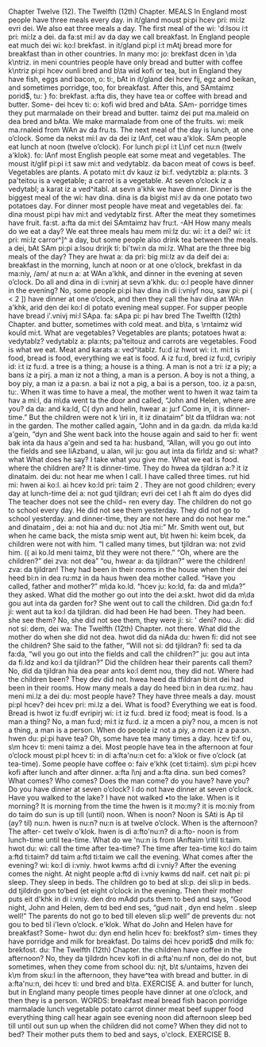 Chapter Twelve (12). 
The Twelfth (12th) Chapter. 
MEALS 
In England most people have three meals every day. 
in it/gland moust pi:pi hcev pri: mi:lz evri dei. 
We also eat three meals a day. The first meal of the 
wi: 'd:Isou i:t pri: mi:lz a dei. da fa:st mi:l av da 
day we call breakfast. In England people eat much 
dei wi: ko:l brekfast. in it/gland pi:pl i:t mAtj 
bread 
more for breakfast than in other countries. In many 
mo: jo: brekfast dcen in \da k\ntriz. in meni 
countries people have only bread and butter with coffee 
k\ntriz pi:pi hcev ounli bred and b\ta wid kofi 
or tea, but in England they have fish, eggs and bacon, 
o: ti:, bAt in it/gland dei hcev fij, egz and beikan, 
and sometimes porridge, too, for breakfast. After this, 
and SAmtaimz porid$, tu: } fo: brekfast. a:fta dis, 
they have tea or coffee with bread and butter. Some- 
dei hcev ti: o: kofi wid bred and bAta. SAm- 
porridge 
times they put marmalade on their bread and butter. 
taimz dei put ma.maleid on dea bred and bAta. 
We make marmalade from one of the fruits. 
wi: meik ma.rnaleid from WAn av da fru.ts. 
The next meal of the day is lunch, at one o’clock. Some 
da nekst mi:l av da dei iz lAnf, cet wau a'klok. SAm 
people eat lunch at noon (twelve o’clock). For lunch 
pi:pl i:t L\nf cet nu:n (twelv a'klok). fo: lAnf 
most English people eat some meat and vegetables. The 
moust it/glif pi:pi i:t saw mi:t and vedytablz. da 
bacon 
meat of cows is beef. Vegetables are plants. A potato 
mi:t dv kauz iz bi:f. vedytzblz a: pla:nts. 3 pa'teitou 
is a vegetable; a carrot is a vegetable. At seven o’clock 
iz a vedytabl; a karat iz a ved^itabl. at sevn a'khk 
we have dinner. Dinner is the biggest meal of the 
wi: hav dina. dina is da bigist mi:l av da 
one potato 
two potatoes 
day. For dinner most people have meat and vegetables 
dei. fa: dina moust pi:pi hav mi:t and vedytablz 
first. After the meat they sometimes have fruit. 
fa:st. a:fta da mi:t dei SAmtaimz hav fru:t. 
-AH 
How many meals do we eat a day? We eat three meals 
hau mem mi:lz du: wi: i:t a dei? wi: i:t pri: mi:lz 
carror^]^ 
a day, but some people also drink tea between the meals. 
a dei, bAt SAm pi:pi a:lsou drirjk ti: bi'twi:n da mi:lz. 
What are the three big meals of the day? They are 
hwat a: da pri: big mi:lz av da deif dei a: 
breakfast in the morning, lunch at noon or at one o’clock, 
brekfast in da ma:niy, /am/ at nu:n a: at WAn a'khk, 
and dinner in the evening at seven o’clock. Do all 
and dina in di i:vnirj at sevn a'khk. du: o:l 
people have dinner in the evening? No, some people 
pi:pi hav dina in di i:vniyf nou, saw pi: pi 
( < 2 ]) 
have dinner at one o’clock, and then they call the 
hav dina at WAn a'khk, arid den dei ko:l di 
potato 
evening meal supper. For supper people have bread 
i'.vnivj mi:l SApa. fa: sApa pi: pi hav bred 
The Twelfth (12th) Chapter. 
and butter, sometimes with cold meat. 
and b\ta, s \rntaimz wid kould mi:t. 
What are vegetables? Vegetables are plants; potatoes 
hwat a: vedytablz? vedytablz a: pla:nts; pa'teitouz 
and carrots are vegetables. Food is what we eat. Meat 
and karats a: ved^itablz. fu:d iz hwot wi: i:t. mi:t 
is food, bread is food, everything we eat is food. A 
iz fu:d, bred iz fu:d, cvripiy id: i:t iz fu:d. a 
tree is a thing; a house is a thing. A man is not a 
tri: iz a piy; a bans iz a pirj. a man iz not a 
thing, a man is a person. A boy is not a thing, a boy 
piy, a man iz a pa:sn. a bai iz not a pig, a bai 
is a person, too. 
iz a pa:sn, tu:. 
When it was time to have a meal, the mother went to 
hwen it waz taim ta hav a mi:l, da m\da went ta 
the door and called, “John and Helen, where are you? 
da da: and ka:ld, C( dyn and helin, hwear a: ju:f 
Come in, it is dinner-time.” But the children were not 
k \iri in, it iz dinataim” b\t da tfildran wa: not 
in the garden. The mother called again, “John and 
in da ga:dn. da m\da ka:ld a'gein, “dyn and 
She went back into the house again and said to her 
fi: went bak inta da haus a'gein and sed ta ha: 
husband, “Allan, will you go out into the fields and see 
liAzband, u alan, wil ju: gou aut inta da firldz and si: 
what? 
what 
What does he say? 
I take what you 
give me. 
What we eat is 
food. 
where the children are? It is dinner-time. They do 
hwea da tjildran a:? it iz dinataim. dei du: 
not hear me when I call. I have called three times. 
rut hid mi: hwen ai ko:l. ai hcev ko:ld pri: taim 2 . 
They are not good children; every day at lunch-time 
dei a: not gud tjildran; evri dei cet l ah ft aim 
do 
dyes 
did 
The teacher does 
not see the child¬ 
ren every day. 
The children 
do not go to 
school every day. 
He did not see 
them yesterday. 
They did not go to 
school yesterday. 
and dinner-time, they are not here and do not hear me.” 
and dinataim , dei a: not hia and du: not Jtia mi:” 
Mr. Smith went out, but when he came back, the 
mista smip went aut, b\t hwen hi: keim bcek, da 
children were not with him. “I called many times, but 
tjildran wa: not zvid him. (( ai ko.ld meni taimz, b\t 
they were not there.” “Oh, where are the children?” 
dei zva: not dea” “ou, hwear a: da tjildran?” 
were the children! 
zva: da tjildran! 
They had been in their rooms in the house when their 
dei heed bi:n in dea ru:mz in da haus hwen dea 
mother called. “Have you called, father and mother?” 
m\da ko.ld. “hcev ju: ko:ld, fa: da and m\da?” 
they asked. What did the mother go out into the 
dei a:skt. hwot did da m\da gou aut inta da 
garden for? She went out to call the children. Did 
ga:dn fo:f ji: went aut ta ko:l da tjildran. did 
had been 
He had been. 
They had been. 
she see them? No, she did not see them, they were 
ji: si: ' deni? nou. Ji: did not si: dem, dei wa: 
The Twelfth (12th) Chapter. 
not there. What did the mother do when she did 
not dea. hwot did da niAda du: hwen fi: did 
not see the children? She said to the father, “Will 
not si: dd tjildran? fi: sed ta da fa:da, “wil 
you go out into the fields and call the children?” 
ju: gou aut inta da fi.ldz and ko:l da tjildran?” 
Did the children hear their parents call them? No, 
did da tjildran hia dea pear ants ko:l demt nou, 
they did not. Where had the children been? They 
dev did not. hwea heed da tfildran bi:nt dei 
had been in their rooms. How many meals a day do 
heed bi:n in dea ru:mz. hau meni mi.lz a dei du: 
most people have? They have three meals a day. 
moust pi:pl hcev? dei hcev pri: mi.lz a dei. 
What is food? Everything we eat is food. Bread is 
hwot iz fu:df evripirj wi: i:t iz fu:d. bred iz 
food; meat is food. Is a man a thing? No, a man 
fu:d; mi:t iz fu:d. iz a mcen a piy? nou, a mcen 
is not a thing, a man is a person. When do people 
iz not a piy, a mcen iz a pa:sn. hwen du: pi:pi 
have tea? Oh, some have tea many times a day. 
hcev ti:f ou, s\m hcev ti: meni taimz a dei. 
Most people have tea in the afternoon at four o’clock 
moust pi:pl hcev ti: in di a:fta'nu:n cet fo: a'klok 
or five o’clock (at tea-time). Some people have coffee 
o: faiv e'khk (cet ti:taim). s\m pi:pi hcev kofi 
after lunch and after dinner. 
a:fta l\nj and a:fta dina. 
sun 
bed 
comes? 
What comes? 
Who comes? 
Does the man 
come? 
do you have? 
have you? 
Do you have 
dinner at seven 
o’clock? 
I do not have 
dinner at seven 
o’clock. 
Have you walked 
to the lake? 
I have not walked 
•to the lake. 
When is it morning? It is morning from the time the 
hwen is it mo:my? it is mo:niy from do taim do 
sun is up till (until) noon. When is noon? Noon is 
SAti is Ap til (ay? til) nu:n. hwen is nu:n? nu:n is 
at twelve o’clock. When is the afternoon? The after- 
cet twelv o'klok. hwen is di a:fto'nu:n? di a:fto- 
noon is from lunch-time until tea-time. What do we 
'nu:n is from lAnftaim \ritil ti:taim. hwot du: wi: 
call the time after tea-time? The time after tea-time 
ko:l do taim a:ftd ti:taim? dd taim a:ftd ti:taim 
we call the evening. What comes after the evening? 
wi: ko:l di i:vniy. hwot kwms a:ftd di i:vniy? 
After the evening comes the night. At night people 
a:ftd di i:vniy kwms dd naif. cet nait pi: pi 
sleep. They sleep in beds. The children go to bed at 
sli:p. dei sli:p in beds. dd tjildrdn gon to‘bed (et 
eight o’clock in the evening. Then their mother puts 
eit d'khk in di i:vniy. den dro mAdd puts 
them to bed and says, “Good night, John and Helen, 
dem td bed end ses, “gud nait , dyn end helm . 
sleep well!” The parents do not go to bed till eleven 
sli:p well” de prevents du: not gou to bed til i'levn 
o’clock. 
e'klok. 
What do John and Helen have for breakfast? Some- 
hwot du: dyn end helin hcev fo: brekfost? s\m- 
times they have porridge and milk for breakfast. Do 
taims dei hcev porid$ dnd milk fo: brekfost. du: 
The Twelfth (12th) Chapter. 
the children have coffee in the afternoon? No, they 
da tjildrdn hcev kofi in di a:fta'nu:nf non, dei 
do not, but sometimes, when they come from school 
du: njt, b\t s/untaims, hzven dei k\m from sku:l 
in the afternoon, they have^tea with bread and butter. 
in di a:fta'nu:n, dei hcev ti: und bred and b\ta. 
EXERCISE A. 
and butter for lunch, but in England many people 
times people have dinner at one o’clock, and then they 
is a person. 
WORDS: 
breakfast 
meal 
bread 
fish 
bacon 
porridge 
marmalade 
lunch 
vegetable 
potato 
carrot 
dinner 
meat 
beef 
supper 
food 
everything 
thing 
call 
hear 
again 
see 
evening 
noon 
did 
afternoon 
sleep 
bed 
till 
until 
out 
sun 
up 
when the children did not come? When they did not 
to bed? Their mother puts them to bed and says, 
o'clock. 
EXERCISE B. 
